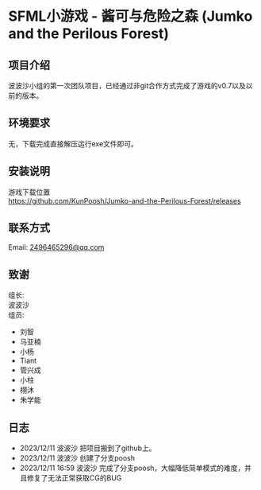 # SFML小游戏 - 酱可与危险之森 (Jumko and the Perilous Forest)

## 项目介绍

波波沙小组的第一次团队项目，已经通过非git合作方式完成了游戏的v0.7以及以前的版本。

## 环境要求

无，下载完成直接解压运行exe文件即可。

## 安装说明

游戏下载位置  
<https://github.com/KunPoosh/Jumko-and-the-Perilous-Forest/releases>

## 联系方式

Email: <2496465296@qq.com>

## 致谢  

组长:  
波波沙  
组员:

- 刘智
- 马亚楠
- 小杨
- Tiant
- 管兴成
- 小柱
- 栩沐
- 朱学能

## 日志

- 2023/12/11 波波沙 把项目搬到了github上。
- 2023/12/11 波波沙 创建了分支poosh
- 2023/12/11 16:59 波波沙 完成了分支poosh，大幅降低简单模式的难度，并且修复了无法正常获取CG的BUG
